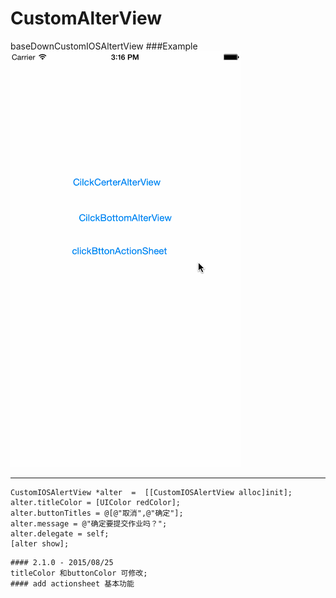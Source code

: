 # CustomAlterView
baseDownCustomIOSAltertView
###Example
![Screenshot of  Example](CustomAlterVIew/123.gif)






-----------------------------------
```objc
CustomIOSAlertView *alter  =  [[CustomIOSAlertView alloc]init];
alter.titleColor = [UIColor redColor];
alter.buttonTitles = @[@"取消",@"确定"];
alter.message = @"确定要提交作业吗？";
alter.delegate = self;
[alter show];

```
```objc
#### 2.1.0 - 2015/08/25
titleColor 和buttonColor 可修改;
#### add actionsheet 基本功能
